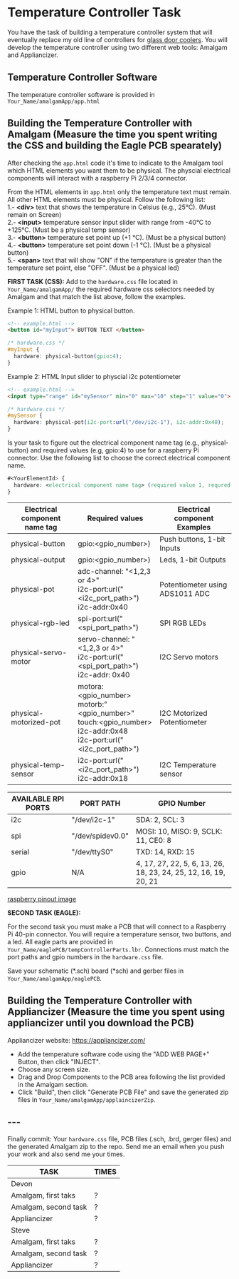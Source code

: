 # Temperature Controller Task

You have the task of building a temperature controller system that will eventually replace my old line of controllers for [glass door coolers](http://tor-rey-refrigeration.com/glass-door-coolers/). You will develop the temperature controller using two different web tools: Amalgam and Appliancizer.

## Temperature Controller Software 
The temperature controller software is provided in ```Your_Name/amalgamApp/app.html```

## Building the Temperature Controller with Amalgam (Measure the time you spent writing the CSS and building the Eagle PCB spearately)

After checking the ```app.html``` code it's time to indicate to the Amalgam tool which HTML elements you want them to be physical. The physcial electrical components will interact with a raspberry Pi 2/3/4 connector. 

From the HTML elements in ```app.html``` only the temperature text must remain. All other HTML elements must be physical. Follow the following list:    
1.-  __\<div\>__ text that shows the temperature in Celsius (e.g., 25°C). (Must remain on Screen)     
2.- __\<input\>__ temperature sensor input slider with range from -40°C to +125°C. (Must be a physical temp sensor)      
3.- __\<button\>__ temperature set point up (+1 °C). (Must be a physical button)   
4.- __\<button\>__ temperature set point down (-1 °C). (Must be a physical button)   
5.- __\<span\>__ text that will show "ON" if the temperature is greater than the temperature set point, else "OFF". (Must be a physical led)   


**FIRST TASK (CSS):** Add to the ```hardware.css``` file located in ```Your_Name/amalgamApp/``` the required hardware css selectors needed by Amalgam and that match the list above, follow the examples.   
    
Example 1: HTML button to physical button. 
```html
<!-- example.html -->
<button id="myInput"> BUTTON TEXT </button>
```
```css
/* hardware.css */
#myInput {
  hardware: physical-button(gpio:4);
}
```

Example 2: HTML Input slider to physcial i2c potentiometer
```html
<!-- example.html -->
<input type="range" id="mySensor" min="0" max="10" step="1" value="0">
```
```css
/* hardware.css */
#mySensor {
  hardware: physical-pot(i2c-port:url("/dev/i2c-1"), i2c-addr:0x40);
}
```

Is your task to figure out the electrical component name tag (e.g., physical-button) and required values (e.g, gpio:4) to use for a raspberry Pi connector. Use the following list to choose the correct electrical component name.

```css
#<YourElementId> {
  hardware: <electrical component name tag> (required value 1, requred value 2, ...);
}
```

| Electrical component name tag | Required values                                                                                                        | Electrical component Examples   |
|---------------------------|------------------------------------------------------------------------------------------------------------------------|---------------------------------|
| physical-button           | gpio:<gpio_number>)                                                                                     | Push buttons, 1-bit Inputs      |
| physical-output           | gpio:<gpio_number>)                                                                                     | Leds, 1-bit Outputs             |
| physical-pot              | adc-channel: "<1,2,3 or 4>" <br> i2c-port:url("<i2c_port_path>") <br> i2c-addr:0x40                                                                         | Potentiometer using ADS1011 ADC |
| physical-rgb-led          | spi-port:url("<spi_port_path>")                                                                                        | SPI RGB LEDs                    |
| physical-servo-motor      | servo-channel: "<1,2,3 or 4>" <br> i2c-port:url("<spi_port_path>") <br> i2c-addr: 0x40                                          | I2C Servo motors                |
| physical-motorized-pot    | motora:<gpio_number> <br> motorb:"<gpio_number>" <br> touch:<gpio_number> <br> i2c-addr:0x48 <br> i2c-port:url("<i2c_port_path>") | I2C Motorized Potentiometer     |
| physical-temp-sensor      | i2c-port:url("<i2c_port_path>") <br> i2c-addr:0x18                                                                         | I2C Temperature sensor          |


| AVAILABLE RPI PORTS | PORT PATH  | GPIO Number |
| ----------| ----------------| ------------ |
| i2c       | "/dev/i2c-1"    | SDA: 2, SCL: 3 |
| spi       | "/dev/spidev0.0"| MOSI: 10, MISO: 9, SCLK: 11, CE0: 8 |
| serial    | "/dev/ttyS0"    | TXD: 14, RXD: 15 |
| gpio      |     N/A            | 4, 17, 27, 22, 5, 6, 13, 26, 18, 23, 24, 25, 12, 16, 19, 20, 21 |   


[raspberry pinout image](https://roboticsbackend.com/wp-content/uploads/2019/05/raspberry-pi-3-pinout-768x810.jpg)


**SECOND TASK (EAGLE):** 

For the second task you must make a PCB that will connect to a Raspberry Pi 40-pin connector. You will require a temperature sensor, two buttons, and a led. All eagle parts are provided in ```Your_Name/eaglePCB/tempControllerParts.lbr```. Connections must match the port paths and gpio numbers in the ```hardware.css``` file.    

Save your schematic (\*.sch) board (\*sch) and gerber files in ```Your_Name/amalgamApp/eaglePCB```. 


## Building the Temperature Controller with Appliancizer (Measure the time you spent using appliancizer until you download the PCB)

Appliancizer website: https://appliancizer.com/    
- Add the temperature software code using the "ADD WEB PAGE+" Button, then click "INJECT". 
- Choose any screen size.
- Drag and Drop Components to the PCB area following the list provided in the Amalgam section. 
- Click "Build", then click "Generate PCB File" and save the generated zip files in ```Your_Name/amalgamApp/applaincizerZip```.    


## ---
Finally commit: Your ```hardware.css``` file, PCB files (.sch, .brd, gerger files) and the generated Amalgam zip to the repo. Send me an email when you push your work and also send me your times. 

| TASK | TIMES |
| ----------| ----------------|
| Devon       |  |
| Amalgam, first taks  | ? | 
| Amalgam, second task | ? | 
| Appliancizer         | ? |  
| Steve       |  |
| Amalgam, first taks  | ? | 
| Amalgam, second task | ? | 
| Appliancizer         | ? |  

